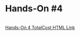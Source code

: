 <h1>Hands-On #4</h1>
 <br>
<a href="https://nighthawk-real.github.io/cis-2013-programs/hands-on-4/total-cost.html">Hands-On 4 TotalCost HTML Link</a>
